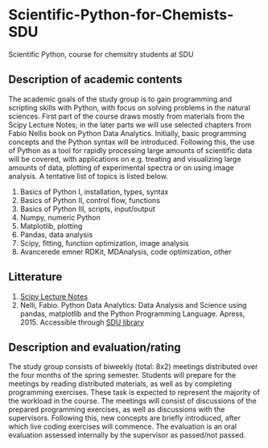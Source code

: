 # Scientific-Python-for-Chemists-SDU
Scientific Python, course for chemsitry students at SDU

## Description of academic contents
The academic goals of the study group is to gain programming and scripting skills with Python, with focus on solving problems in the natural sciences. First part of the course draws mostly from materials from the Scipy Lecture Notes; in the later parts we will use selected chapters from Fabio Nellis book on Python Data Analytics. Initially, basic programming concepts and the Python syntax will be introduced. Following this, the use of Python as a tool for rapidly processing large amounts of scientific data will be covered, with applications on e.g. treating and visualizing large amounts of data, plotting of experimental spectra or on using image analysis. A tentative list of topics is listed below.

1. Basics of Python I,    		installation, types, syntax
2. Basics of Python II,   		control flow, functions
3. Basics of Python III,  		scripts, input/output
4. Numpy,          			numeric Python
5. Matplotlib,     			plotting
6. Pandas,        			data analysis 
7. Scipy,            			fitting, function optimization, image analysis
8. Avancerede emner		RDKit, MDAnalysis, code optimization, other 

## Litterature
1. [Scipy Lecture Notes](http://www.scipy-lectures.org/intro/)
2. Nelli, Fabio. Python Data Analytics: Data Analysis and Science using pandas, matplotlib and the Python Programming Language. Apress, 2015. Accessible through [SDU library](https://link-springer-com.proxy1-bib.sdu.dk/content/pdf/10.1007%2F978-1-4842-0958-5.pdf)

## Description and evaluation/rating
The study group consists of biweekly (total: 8x2) meetings distributed over the four months of the spring semester. Students will prepare for the meetings by reading distributed materials, as well as by completing programming exercises. These task is expected to represent the majority of the workload in the course. The meetings will consist of discussions of the prepared programming exercises, as well as discussions with the supervisors. Following this, new concepts are briefly introduced, after which live coding exercises will commence. The evaluation is an oral evaluation assessed internally by the supervisor as passed/not passed.

